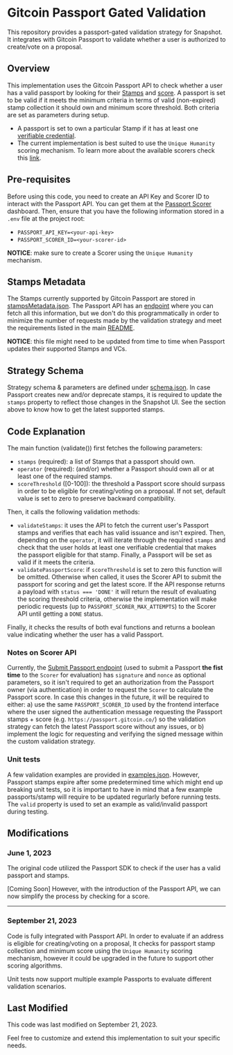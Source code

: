 # Gitcoin Passport Gated Validation

This repository provides a passport-gated validation strategy for Snapshot. It integrates with Gitcoin Passport to validate whether a user is authorized to create/vote on a proposal.

## Overview

This implementation uses the Gitcoin Passport API to check whether a user has a valid passport by looking for their [Stamps](https://docs.passport.gitcoin.co/building-with-passport/major-concepts#stamps) and [score](https://docs.passport.gitcoin.co/building-with-passport/major-concepts#scorer). A passport is set to be valid if it meets the minimum criteria in terms of valid (non-expired) stamp collection it should own and minimum score threshold. Both criteria are set as parameters during setup.

* A passport is set to own a particular Stamp if it has at least one [verifiable credential](https://docs.passport.gitcoin.co/building-with-passport/major-concepts#verifiable-credentials-vcs).
* The current implementation is best suited to use the `Unique Humanity` scoring mechanism. To learn more about the available scorers check this [link](https://docs.passport.gitcoin.co/building-with-passport/major-concepts#scoring-mechanisms).

## Pre-requisites

Before using this code, you need to create an API Key and Scorer ID to interact with the Passport API. You can get them at the [Passport Scorer](https://scorer.gitcoin.co/) dashboard. Then, ensure that you have the following information stored in a `.env` file at the project root:

- `PASSPORT_API_KEY=<your-api-key>`
- `PASSPORT_SCORER_ID=<your-scorer-id>`

**NOTICE**: make sure to create a Scorer using the `Unique Humanity` mechanism.

## Stamps Metadata

The Stamps currently supported by Gitcoin Passport are stored in [stampsMetadata.json](./stampsMetadata.json). The Passport API has an [endpoint](https://docs.passport.gitcoin.co/building-with-passport/scorer-api/endpoint-definition#get-stamps-metadata-beta) where you can fetch all this information, but we don't do this programmatically in order to minimize the number of requests made by the validation strategy and meet the requirements listed in the main [README](../../../README.md). 

**NOTICE**: this file might need to be updated from time to time when Passport updates their supported Stamps and VCs.

## Strategy Schema

Strategy schema & parameters are defined under [schema.json](./schema.json). In case Passport creates new and/or deprecate stamps, it is required to update the `stamps` property to reflect those changes in the Snapshot UI. See the section above to know how to get the latest supported stamps.

## Code Explanation

The main function (validate()) first fetches the following parameters:

* `stamps` (required): a list of Stamps that a passport should own.
* `operator` (required): (and/or) whether a Passport should own all or at least one of the required stamps.
* `scoreThreshold` ([0-100]): the threshold a Passport score should surpass in order to be eligible for creating/voting on a proposal. If not set, default value is set to zero to preserve backward compatibility.

Then, it calls the following validation methods:

* `validateStamps`: it uses the API to fetch the current user's Passport stamps and verifies that each has valid issuance and isn't expired. Then, depending on the `operator`, it will iterate through the required `stamps` and check that the user holds at least one verifiable credential that makes the passport eligible for that stamp. Finally, a Passport will be set as valid if it meets the criteria.
* `validatePassportScore`: if `scoreThreshold` is set to zero this function will be omitted. Otherwise when called, it uses the Scorer API to submit the passport for scoring and get the latest score. If the API response returns a payload with `status === 'DONE'` it will return the result of evaluating the scoring threshold criteria, otherwise the implementation will make periodic requests (up to `PASSPORT_SCORER_MAX_ATTEMPTS`) to the Scorer API until getting a `DONE` status.

Finally, it checks the results of both eval functions and returns a boolean value indicating whether the user has a valid Passport.

### Notes on Scorer API

Currently, the [Submit Passport endpoint](https://docs.passport.gitcoin.co/building-with-passport/scorer-api/endpoint-definition#submit-for-scoring) (used to submit a Passport **the fist time** to the `Scorer` for evaluation) has `signature` and `nonce` as optional parameters, so it isn't required to get an authorization from the Passport owner (via authentication) in order to request the `Scorer` to calculate the Passport score. In case this changes in the future, it will be required to either: a) use the same `PASSPORT_SCORER_ID` used by the frontend interface where the user signed the authentication message requesting the Passport stamps + score (e.g. `https://passport.gitcoin.co/`) so the validation strategy can fetch the latest Passport score without any issues, or b) implement the logic for requesting and verifying the signed message within the custom validation strategy.

### Unit tests

A few validation examples are provided in [examples.json](./examples.json). However, Passport stamps expire after some predetermined time which might end up breaking unit tests, so it is important to have in mind that a few example passports/stamp will require to be updated regurlarly before running tests. The `valid` property is used to set an example as valid/invalid passport during testing.

## Modifications

### June 1, 2023

The original code utilized the Passport SDK to check if the user has a valid passport and stamps.

[Coming Soon] However, with the introduction of the Passport API, we can now simplify the process by checking for a score.

---

### September 21, 2023

Code is fully integrated with Passport API. In order to evaluate if an address is eligible for creating/voting on a proposal, It checks for passport stamp collection and minimum score using the `Unique Humanity` scoring mechanism, however it could be upgraded in the future to support other scoring algorithms.

Unit tests now support multiple example Passports to evaluate different validation scenarios.

## Last Modified

This code was last modified on September 21, 2023.

Feel free to customize and extend this implementation to suit your specific needs.
